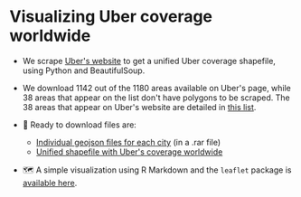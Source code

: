# Visualizing Uber coverage worldwide
 - We scrape [Uber's website](https://www.uber.com/global/en/cities/) to get a unified Uber coverage shapefile, using Python and BeautifulSoup. 
 - We download 1142 out of the 1180 areas available on Uber's page, while 38 areas that appear on the list don't have polygons to be scraped. The 38 areas that appear on Uber's website are detailed in [this list](https://raw.githubusercontent.com/martingallardo23/uber_coverage/main/get_polygons/output/dn_download.txt).

- 📁 Ready to download files are:
  - [Individual geojson files for each city](https://github.com/martingallardo23/uber_coverage/blob/main/get_polygons/output/geojson_files.zip) (in a .rar file)
  - [Unified shapefile with Uber's coverage worldwide](https://github.com/martingallardo23/uber_coverage/blob/main/merge_polygons/output/uber_polygons.shp)
- 🗺️ A simple visualization using R Markdown and the `leaflet` package is [available here](https://martingallardo23.github.io/uber_coverage/leaflet/leaflet_uber.html).
